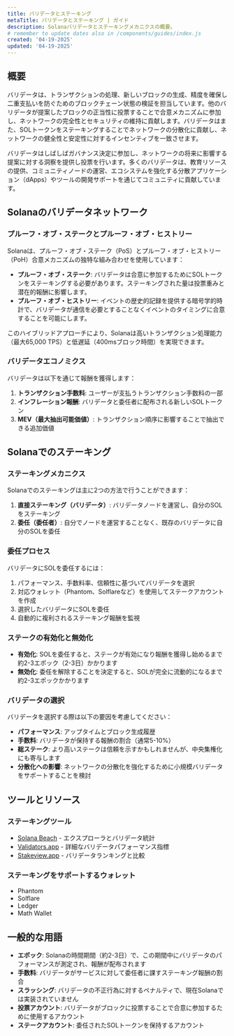 ```yaml
---
title: バリデータとステーキング
metaTitle: バリデータとステーキング | ガイド
description: Solanaバリデータとステーキングメカニクスの概要。
# remember to update dates also in /components/guides/index.js
created: '04-19-2025'
updated: '04-19-2025'
---
```

## 概要

バリデータは、トランザクションの処理、新しいブロックの生成、精度を確保し二重支払いを防ぐためのブロックチェーン状態の検証を担当しています。他のバリデータが提案したブロックの正当性に投票することで合意メカニズムに参加し、ネットワークの完全性とセキュリティの維持に貢献します。バリデータはまた、SOLトークンをステーキングすることでネットワークの分散化に貢献し、ネットワークの健全性と安定性に対するインセンティブを一致させます。

バリデータはしばしばガバナンス決定に参加し、ネットワークの将来に影響する提案に対する洞察を提供し投票を行います。多くのバリデータは、教育リソースの提供、コミュニティノードの運営、エコシステムを強化する分散アプリケーション（dApps）やツールの開発サポートを通じてコミュニティに貢献しています。

## Solanaのバリデータネットワーク

### プルーフ・オブ・ステークとプルーフ・オブ・ヒストリー

Solanaは、プルーフ・オブ・ステーク（PoS）とプルーフ・オブ・ヒストリー（PoH）合意メカニズムの独特な組み合わせを使用しています：

- **プルーフ・オブ・ステーク**: バリデータは合意に参加するためにSOLトークンをステーキングする必要があります。ステーキングされた量は投票重みと潜在的報酬に影響します。
- **プルーフ・オブ・ヒストリー**: イベントの歴史的記録を提供する暗号学的時計で、バリデータが通信を必要とすることなくイベントのタイミングに合意することを可能にします。

このハイブリッドアプローチにより、Solanaは高いトランザクション処理能力（最大65,000 TPS）と低遅延（400msブロック時間）を実現できます。

### バリデータエコノミクス

バリデータは以下を通じて報酬を獲得します：

1. **トランザクション手数料**: ユーザーが支払うトランザクション手数料の一部
2. **インフレーション報酬**: バリデータと委任者に配布される新しいSOLトークン
3. **MEV（最大抽出可能価値）**: トランザクション順序に影響することで抽出できる追加価値

## Solanaでのステーキング

### ステーキングメカニクス

Solanaでのステーキングは主に2つの方法で行うことができます：

1. **直接ステーキング（バリデータ）**: バリデータノードを運営し、自分のSOLをステーキング
2. **委任（委任者）**: 自分でノードを運営することなく、既存のバリデータに自分のSOLを委任

### 委任プロセス

バリデータにSOLを委任するには：

1. パフォーマンス、手数料率、信頼性に基づいてバリデータを選択
2. 対応ウォレット（Phantom、Solflareなど）を使用してステークアカウントを作成
3. 選択したバリデータにSOLを委任
4. 自動的に複利されるステーキング報酬を監視

### ステークの有効化と無効化

- **有効化**: SOLを委任すると、ステークが有効になり報酬を獲得し始めるまで約2-3エポック（2-3日）かかります
- **無効化**: 委任を解除することを決定すると、SOLが完全に流動的になるまで約2-3エポックかかります

### バリデータの選択

バリデータを選択する際は以下の要因を考慮してください：
- **パフォーマンス**: アップタイムとブロック生成履歴
- **手数料**: バリデータが保持する報酬の割合（通常5-10%）
- **総ステーク**: より高いステークは信頼を示すかもしれませんが、中央集権化にも寄与します
- **分散化への影響**: ネットワークの分散化を強化するために小規模バリデータをサポートすることを検討

## ツールとリソース

### ステーキングツール
- [Solana Beach](https://solanabeach.io/validators) - エクスプローラとバリデータ統計
- [Validators.app](https://www.validators.app/) - 詳細なバリデータパフォーマンス指標
- [Stakeview.app](https://stakeview.app/) - バリデータランキングと比較

### ステーキングをサポートするウォレット
- Phantom
- Solflare
- Ledger
- Math Wallet

## 一般的な用語

- **エポック**: Solanaの時間期間（約2-3日）で、この期間中にバリデータのパフォーマンスが測定され、報酬が配布されます
- **手数料**: バリデータがサービスに対して委任者に課すステーキング報酬の割合
- **スラッシング**: バリデータの不正行為に対するペナルティで、現在Solanaでは実装されていません
- **投票アカウント**: バリデータがブロックに投票することで合意に参加するために使用するアカウント
- **ステークアカウント**: 委任されたSOLトークンを保持するアカウント